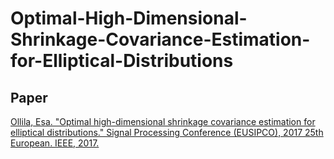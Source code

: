 # Optimal-High-Dimensional-Shrinkage-Covariance-Estimation-for-Elliptical-Distributions



## Paper

[Ollila, Esa. "Optimal high-dimensional shrinkage covariance estimation for elliptical distributions." Signal Processing Conference (EUSIPCO), 2017 25th European. IEEE, 2017.](https://ieeexplore.ieee.org/abstract/document/8081487)









